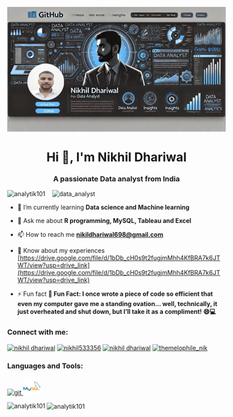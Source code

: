 ![logo](https://github.com/Analytik101/Analytik101/blob/main/Customized_GitHub_Banner.png)
<h1 align="center">Hi 👋, I'm Nikhil Dhariwal</h1>
<h3 align="center">A passionate Data analyst from India</h3>

<img align="right" alt="data_analyst" width="400" src="https://images.squarespace-cdn.com/content/v1/55ed989ee4b0c7f115ddc924/1541600620919-VEI2IOYGNT2WJXA2W4A0/analytics.gif">

<p align="left"> <img src="https://komarev.com/ghpvc/?username=analytik101&label=Profile%20views&color=0e75b6&style=flat" alt="analytik101" /> </p>

- 🌱 I’m currently learning **Data science and Machine learning**

- 💬 Ask me about **R programming, MySQL, Tableau and Excel**

- 📫 How to reach me **nikildhariwal698@gmail.com**

- 📄 Know about my experiences [https://drive.google.com/file/d/1bDb_cH0s9t2fugjmMhh4KfBRA7k6JTWT/view?usp=drive_link](https://drive.google.com/file/d/1bDb_cH0s9t2fugjmMhh4KfBRA7k6JTWT/view?usp=drive_link)

- ⚡ Fun fact **🌟 Fun Fact: I once wrote a piece of code so efficient that even my computer gave me a standing ovation... well, technically, it just overheated and shut down, but I’ll take it as a compliment! 😄💻**

<h3 align="left">Connect with me:</h3>
<p align="left">
<a href="https://linkedin.com/in/nikhil dhariwal" target="blank"><img align="center" src="https://raw.githubusercontent.com/rahuldkjain/github-profile-readme-generator/master/src/images/icons/Social/linked-in-alt.svg" alt="nikhil dhariwal" height="30" width="40" /></a>
<a href="https://kaggle.com/nikhil533356" target="blank"><img align="center" src="https://raw.githubusercontent.com/rahuldkjain/github-profile-readme-generator/master/src/images/icons/Social/kaggle.svg" alt="nikhil533356" height="30" width="40" /></a>
<a href="https://fb.com/nikhil dhariwal" target="blank"><img align="center" src="https://raw.githubusercontent.com/rahuldkjain/github-profile-readme-generator/master/src/images/icons/Social/facebook.svg" alt="nikhil dhariwal" height="30" width="40" /></a>
<a href="https://instagram.com/themelophile_nik" target="blank"><img align="center" src="https://raw.githubusercontent.com/rahuldkjain/github-profile-readme-generator/master/src/images/icons/Social/instagram.svg" alt="themelophile_nik" height="30" width="40" /></a>
</p>

<h3 align="left">Languages and Tools:</h3>
<p align="left"> <a href="https://git-scm.com/" target="_blank" rel="noreferrer"> <img src="https://www.vectorlogo.zone/logos/git-scm/git-scm-icon.svg" alt="git" width="40" height="40"/> </a> <a href="https://www.mysql.com/" target="_blank" rel="noreferrer"> <img src="https://raw.githubusercontent.com/devicons/devicon/master/icons/mysql/mysql-original-wordmark.svg" alt="mysql" width="40" height="40"/> </a> </p>

<p><img align="left" src="https://github-readme-stats.vercel.app/api/top-langs?username=analytik101&show_icons=true&locale=en&layout=compact" alt="analytik101" /></p>

<p>&nbsp;<img align="center" src="https://github-readme-stats.vercel.app/api?username=analytik101&show_icons=true&locale=en" alt="analytik101" /></p>
